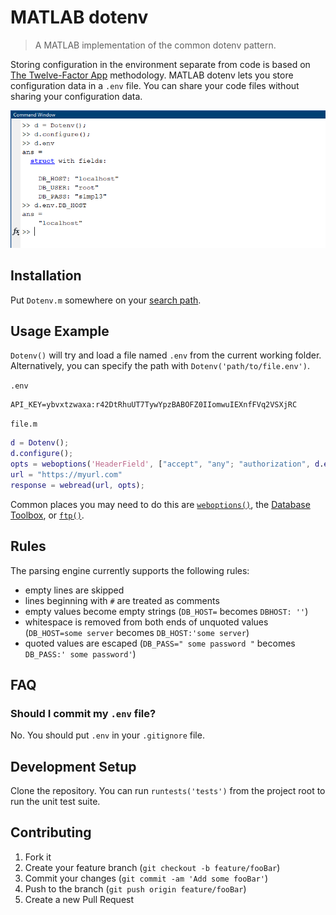 # MATLAB dotenv
> A MATLAB implementation of the common dotenv pattern. 

Storing configuration in the environment separate from code is based on [The Twelve-Factor App](https://12factor.net/config) methodology. MATLAB dotenv lets you store configuration data in a `.env` file. You can share your code files without sharing your configuration data.

![screenshot](config/dotenv-screenshot.png "MATLAB Screenshot")

## Installation
Put `Dotenv.m` somewhere on your [search path](https://www.mathworks.com/help/matlab/ref/path.html).

## Usage Example
`Dotenv()` will try and load a file named `.env` from the current working folder. Alternatively, you can specify the path with `Dotenv('path/to/file.env')`.

`.env`
```text
API_KEY=ybvxtzwaxa:r42DtRhuUT7TywYpzBABOFZ0IIomwuIEXnfFVq2VSXjRC
```

`file.m`
```matlab
d = Dotenv();
d.configure();
opts = weboptions('HeaderField', ["accept", "any"; "authorization", d.env.API_KEY])
url = "https://myurl.com"
response = webread(url, opts);
```
Common places you may need to do this are [`weboptions()`](https://www.mathworks.com/help/matlab/ref/weboptions.html), the [Database Toolbox](https://www.mathworks.com/help/database/ug/database.odbc.connection.html), or [`ftp()`](https://www.mathworks.com/help/matlab/ref/ftp.html).

## Rules
The parsing engine currently supports the following rules:
* empty lines are skipped
* lines beginning with `#` are treated as comments
* empty values become empty strings (`DB_HOST=` becomes `DBHOST: ''`)
* whitespace is removed from both ends of unquoted values (`DB_HOST=some server` becomes `DB_HOST:'some server`)
* quoted values are escaped (`DB_PASS=" some password "` becomes `DB_PASS:' some password'`)

## FAQ
### Should I commit my `.env` file?
No. You should put `.env` in your `.gitignore` file.

## Development Setup
Clone the repository. You can run `runtests('tests')` from the project root to run the unit test suite.

## Contributing
1. Fork it
2. Create your feature branch (`git checkout -b feature/fooBar`)
3. Commit your changes (`git commit -am 'Add some fooBar'`)
4. Push to the branch (`git push origin feature/fooBar`)
5. Create a new Pull Request
